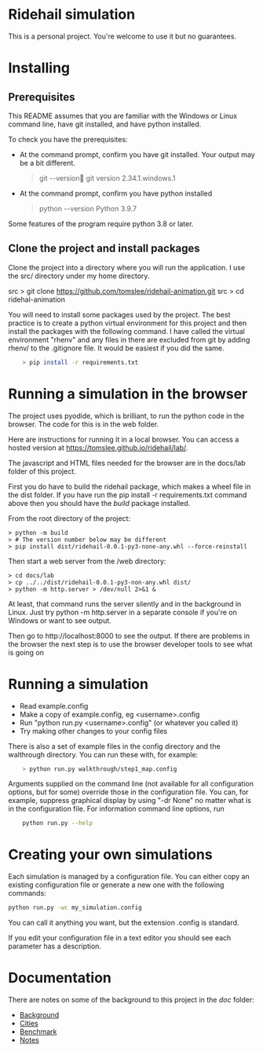 # Ridehail simulation

This is a personal project. You're welcome to use it but no guarantees.

# Installing

## Prerequisites

This README assumes that you are familiar with the Windows or Linux command line, have git installed, and have python installed.

To check you have the prerequisites:

- At the command prompt, confirm you have git installed. Your output may
  be a bit different.
  > git --version
  > git version 2.34.1.windows.1
- At the command prompt, confirm you have python installed
  > python --version
  > Python 3.9.7

Some features of the program require python 3.8 or later.

## Clone the project and install packages

Clone the project into a directory where you will run the application.
I use the src/ directory under my home directory.

src > git clone https://github.com/tomslee/ridehail-animation.git
src > cd ridehal-animation

You will need to install some packages used by the project. The best
practice is to create a python virtual environment for this project 
and then install the packages with the following command. I have called
the virtual environment "rhenv" and any files in there are excluded
from git by adding rhenv/ to the .gitignore file. It would be easiest
if you did the same.

```bash
    > pip install -r requirements.txt
```

# Running a simulation in the browser

The project uses pyodide, which is brilliant, to run the python code in
the browser. The code for this is in the web folder.

Here are instructions for running it in a local browser. You can access
a hosted version at https://tomslee.github.io/ridehail/lab/.

The javascript and HTML files needed for the browser are in the 
docs/lab folder of this project.

First you do have to build the ridehail package, which makes a wheel file
in the dist folder. If you have run the pip install -r requirements.txt
command above then you should have the *build* package installed.

From the root directory of the project:
```
> python -m build
> # The version number below may be different
> pip install dist/ridehail-0.0.1-py3-none-any.whl --force-reinstall
```

Then start a web server from the /web directory:

```
> cd docs/lab
> cp ../../dist/ridehail-0.0.1-py3-non-any.whl dist/
> python -m http.server > /dev/null 2>&1 &
```

At least, that command runs the server silently and in the background in
Linux. Just try python -m http.server in a separate console if you're on
Windows or want to see output.

Then go to http://localhost:8000 to see the output. If there are problems
in the browser the next step is to use the browser developer tools to see
what is going on

# Running a simulation

- Read example.config
- Make a copy of example.config, eg \<username\>.config
- Run "python run.py \<username\>.config" (or whatever you called it)
- Try making other changes to your config files

There is also a set of example files in the config directory and the walthrough directory. You can run these with, for example:

```bash
    > python run.py walkthrough/step1_map.config
```

Arguments supplied on the command line (not available for all configuration options, but for some) override those in the configuration file. You can, for example, suppress graphical display by using "-dr None" no matter what is in the configuration file. For information command line options, run

```bash
    python run.py --help
```

# Creating your own simulations

Each simulation is managed by a configuration file. You can either copy an
existing configuration file or generate a new one with the following
commands:

```bash
python run.py -wc my_simulation.config
```

You can call it anything you want, but the extension .config is standard.

If you edit your configuration file in a text editor you should see each
parameter has a description.

# Documentation

There are notes on some of the background to this project in the _doc_ folder:

- [Background](docs/background.md)
- [Cities](docs/cities.md)
- [Benchmark](docs/benchmark.md)
- [Notes](docs/notes.md)

```

```
